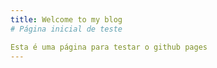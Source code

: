 ```yaml
---
title: Welcome to my blog
# Página inicial de teste

Esta é uma página para testar o github pages
---
```


